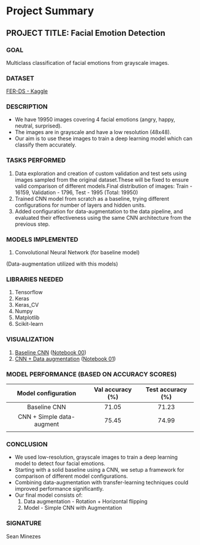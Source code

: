 # Project Summary

## PROJECT TITLE: Facial Emotion Detection

### GOAL

Multiclass classification of facial emotions from grayscale images.

### DATASET

[FER-DS - Kaggle](https://www.kaggle.com/datasets/mhantor/facial-expression)

### DESCRIPTION

* We have 19950 images covering 4 facial emotions (angry, happy, neutral, surprised).
* The images are in grayscale and have a low resolution (48x48).
* Our aim is to use these images to train a deep learning model which can classify them accurately.

### TASKS PERFORMED

1. Data exploration and creation of custom validation and test sets using images sampled from the original dataset.These will be fixed to ensure valid comparison of different models.Final distribution of images: Train - 16159, Validation - 1796, Test - 1995 (Total: 19950)
2. Trained CNN model from scratch as a baseline, trying different configurations for number of layers and hidden units.
3. Added configuration for data-augmentation to the data pipeline, and evaluated their effectiveness using the same CNN architecture from the previous step.

### MODELS IMPLEMENTED

1. Convolutional Neural Network (for baseline model)

(Data-augmentation utilized with this models)

### LIBRARIES NEEDED

1. Tensorflow
2. Keras
3. Keras_CV
4. Numpy
5. Matplotlib
6. Scikit-learn

### VISUALIZATION

1. [Baseline CNN](Images/00_baseline_cnn) ([Notebook 00](Model/00_baseline_cnn.ipynb))
2. [CNN + Data augmentation](Images/01_data_augmentation_cnn) ([Notebook 01](Model/01_data_augmentation_cnn.ipynb)) 

### MODEL PERFORMANCE (BASED ON ACCURACY SCORES)

|    Model configuration    | Val accuracy (%) | Test accuracy (%) |
| :-----------------------: | :--------------: | :---------------: |
|       Baseline CNN       |      71.05      |       71.23       |
| CNN + Simple data-augment |      75.45      |       74.99       |
|                          |                  |                  |

### CONCLUSION

* We used low-resolution, grayscale images to train a deep learning model to detect four facial emotions.
* Starting with a solid baseline using a CNN, we setup a framework for comparison of different model configurations.
* Combining data-augmentation with transfer-learning techniques could improved performance significantly.
* Our final model consists of:
  1. Data augmentation - Rotation + Horizontal flipping
  2. Model - Simple CNN with Augmentation

### SIGNATURE

Sean Minezes


